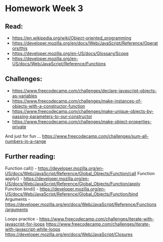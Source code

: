 # Homework Week 3

## Read:
- https://en.wikipedia.org/wiki/Object-oriented_programming
- https://developer.mozilla.org/en/docs/Web/JavaScript/Reference/Operators/this
- https://developer.mozilla.org/en-US/docs/Glossary/Scope
- https://developer.mozilla.org/en-US/docs/Web/JavaScript/Reference/Functions


## Challenges:
- https://www.freecodecamp.com/challenges/declare-javascript-objects-as-variables
- https://www.freecodecamp.com/challenges/make-instances-of-objects-with-a-constructor-function
- https://www.freecodecamp.com/challenges/make-unique-objects-by-passing-parameters-to-our-constructor
- https://www.freecodecamp.com/challenges/make-object-properties-private

And just for fun ... https://www.freecodecamp.com/challenges/sum-all-numbers-in-a-range

## Further reading:
Function call() -  https://developer.mozilla.org/en-US/docs/Web/JavaScript/Reference/Global_Objects/Function/call
Function apply() - https://developer.mozilla.org/en-US/docs/Web/JavaScript/Reference/Global_Objects/Function/apply
Function bind() - https://developer.mozilla.org/en-US/docs/Web/JavaScript/Reference/Global_Objects/Function/bind
Arguments - https://developer.mozilla.org/en/docs/Web/JavaScript/Reference/Functions/arguments


Loops practice - https://www.freecodecamp.com/challenges/iterate-with-javascript-for-loops
https://www.freecodecamp.com/challenges/iterate-with-javascript-while-loops
https://developer.mozilla.org/en/docs/Web/JavaScript/Closures
